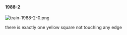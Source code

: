 #### 1988-2
![train-1988-2-0.png](https://github.com/lil-lab/nlvr/raw/master/nlvr/train/images/11/train-1988-2-0.png "train-1988-2-0.png")

there is exactly one yellow square not touching any edge